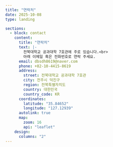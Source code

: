 ```yaml
---
title: "연락처"
date: 2025-10-08
type: landing

sections:
  - block: contact
    content:
      title: "연락처"
      text: |-
        전북대학교 공과대학 7호관에 주로 있습니다.<br>
        아래 이메일 혹은 전화번호로 연락 주세요.
      email: dbsdh8619@naver.com
      phone: +82-10-4415-8619
      address:
        street: 전북대학교 공과대학 7호관
        city: 전주시 덕진구
        region: 전북특별자치도
        country: 대한민국
        country_code: KR
      coordinates:
        latitude: "35.84652"
        longitude: "127.12939"
      autolink: true
      map:
        zoom: 16
        api: "leaflet"
    design:
      columns: "2"
---
```

